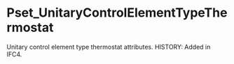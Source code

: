 # Pset_UnitaryControlElementTypeThermostat

Unitary control element type thermostat attributes. HISTORY: Added in IFC4.

